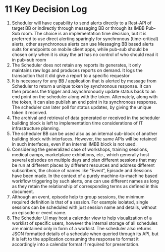 # 11 Key Decision Log

1. Scheduler will have capability to send alerts directly to a Rest-API of target BB or indirectly through messaging BB or through its IMBB Pub-Sub room. The choice is  an implementation time decision, but it is preferred to use direct alerting sparingly for synchronous (time-critical) alerts, other asynchronous alerts can use  Messaging BB based alerts suits for endpoints on mobile client apps, while pub-sub should be chosen only when it is okay the art has no control of who should  read it in pub-sub room
2. The Scheduler does not retain any reports its generates, it only maintains  raw logs and produces reports on demand. It logs the transaction that it did give a report to a specific requestor
3. It is necessary for any BB / application that is alerted by message from Scheduler to return a unique token by synchronous response. It can then process the trigger and asynchronously update status back to an end point on the scheduler along with the token. Alternately, along with the token, it can also publish an end point in its synchronous response. The scheduler can later poll for status updates, by giving the unique token it received.
4. The archival and retrieval of data generated or received in the scheduler building block is left to implementation time considerations of IT infrastructure planning.
5. The scheduler BB can be used also as an internal sub-block of another building block with interfaces. However, the same APIs will be retained in such interfaces, even if an internal IMBB block is not used.
6. Considering the generalized case of workshops, training sessions, medical camps, marketplace exhibitions, etc., which generally host several episodes on multiple days and plan different sessions that may be run at different places by different resources and address different subscribers, the choice of names like “Event”, Episode and Sessions have been made. In the context of a purely machine-to-machine based workflow triggering by such alerts, one can use different names as long as they retain the relationship of corresponding terms as defined in this document.
7. Although an event, episode help to group sessions, the minimum required definition is that of a session. For example isolated, single sessions can be scheduled with just session name and details, without an episode or event name.
8. The Scheduler UI may host a calendar view to help visualization of a worklist of specific users, however the internal storage of all schedules are maintained only in form of a  worklist. The scheduler also returns JSON formatted details of a schedule when queried through its API, but it is left to the application consuming the response to format it accordingly into a calendar format if required for presentation.
